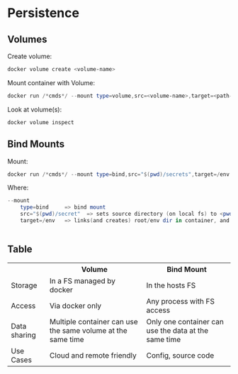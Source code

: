 
# Persistence

## Volumes

Create volume:
```powershell
docker volume create <volume-name>
```

Mount container with Volume:
```powershell
docker run /*cmds*/ --mount type=volume,src=<volume-name>,target=<path-in-container-to-store-volume> <image-name>
```

Look at volume(s):
```
docker volume inspect
```

## Bind Mounts
Mount:
```powershell
docker run /*cmds*/ --mount type=bind,src="$(pwd)/secrets",target=/env <image-name>
```
Where:
```powershell
--mount 
    type=bind     => bind mount
    src="$(pwd)/secret"  => sets source directory (on local fs) to <pwd>/secrets
    target=/env   => links(and creates) root/env dir in container, and links to src dir in local fs 
                  
```

## Table

<table>
  <tr>
    <th></th>
    <th>Volume</th>
    <th>Bind Mount</th>
  </tr>

  <tr>
    <td>Storage</td>
    <td>
      In a FS managed by docker
    </td>
    <td>
      In the hosts FS
    </td>
  </tr>

  <tr>
    <td>Access</td>
    <td>
      Via docker only
    </td>
    <td>
      Any process with FS access
    </td>
  </tr>

  <tr>
    <td>Data sharing</td>
    <td>
      Multiple container can use the same volume at the same time
    </td>
    <td>
      Only one container can use the data at the same time
    </td>
  </tr>

  <tr>
    <td>Use Cases</td>
    <td>
      Cloud and remote friendly
    </td>
    <td>
      Config, source code
    </td>
  </tr>

</table>